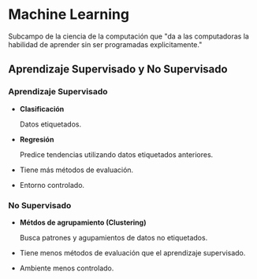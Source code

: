 # Machine Learning

Subcampo de la ciencia de la computación que "da a las computadoras la habilidad de aprender sin ser programadas explicitamente."

## Aprendizaje Supervisado y No Supervisado

### Aprendizaje Supervisado 

- **Clasificación**

  Datos etiquetados.


- **Regresión**

  Predice tendencias utilizando datos etiquetados anteriores.


- Tiene más métodos de evaluación.


- Entorno controlado.


### No Supervisado

- **Métdos de agrupamiento (Clustering)**
    
  Busca patrones y agupamientos de datos no etiquetados.


- Tiene menos métodos de evaluación que el aprendizaje supervisado.


- Ambiente menos controlado.